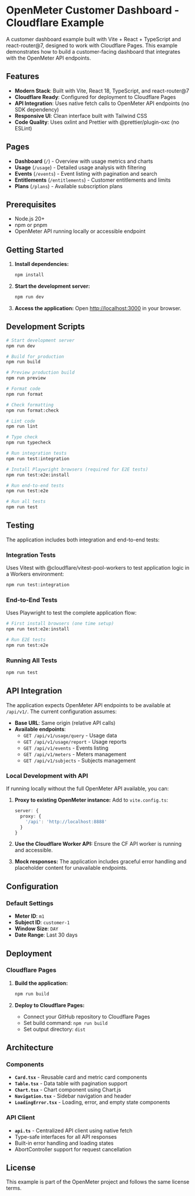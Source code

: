 # OpenMeter Customer Dashboard - Cloudflare Example

A customer dashboard example built with Vite + React + TypeScript and react-router@7, designed to work with Cloudflare Pages. This example demonstrates how to build a customer-facing dashboard that integrates with the OpenMeter API endpoints.

## Features

- **Modern Stack**: Built with Vite, React 18, TypeScript, and react-router@7
- **Cloudflare Ready**: Configured for deployment to Cloudflare Pages
- **API Integration**: Uses native fetch calls to OpenMeter API endpoints (no SDK dependency)
- **Responsive UI**: Clean interface built with Tailwind CSS
- **Code Quality**: Uses oxlint and Prettier with @prettier/plugin-oxc (no ESLint)

## Pages

- **Dashboard** (`/`) - Overview with usage metrics and charts
- **Usage** (`/usage`) - Detailed usage analysis with filtering
- **Events** (`/events`) - Event listing with pagination and search
- **Entitlements** (`/entitlements`) - Customer entitlements and limits
- **Plans** (`/plans`) - Available subscription plans

## Prerequisites

- Node.js 20+
- npm or pnpm
- OpenMeter API running locally or accessible endpoint

## Getting Started

1. **Install dependencies:**

   ```bash
   npm install
   ```

2. **Start the development server:**

   ```bash
   npm run dev
   ```

3. **Access the application:**
   Open [http://localhost:3000](http://localhost:3000) in your browser.

## Development Scripts

```bash
# Start development server
npm run dev

# Build for production
npm run build

# Preview production build
npm run preview

# Format code
npm run format

# Check formatting
npm run format:check

# Lint code
npm run lint

# Type check
npm run typecheck

# Run integration tests
npm run test:integration

# Install Playwright browsers (required for E2E tests)
npm run test:e2e:install

# Run end-to-end tests
npm run test:e2e

# Run all tests
npm run test
```

## Testing

The application includes both integration and end-to-end tests:

### Integration Tests
Uses Vitest with @cloudflare/vitest-pool-workers to test application logic in a Workers environment:

```bash
npm run test:integration
```

### End-to-End Tests
Uses Playwright to test the complete application flow:

```bash
# First install browsers (one time setup)
npm run test:e2e:install

# Run E2E tests
npm run test:e2e
```

### Running All Tests
```bash
npm run test
```

## API Integration

The application expects OpenMeter API endpoints to be available at `/api/v1/`. The current configuration assumes:

- **Base URL**: Same origin (relative API calls)
- **Available endpoints**:
  - `GET /api/v1/usage/query` - Usage data
  - `GET /api/v1/usage/report` - Usage reports
  - `GET /api/v1/events` - Events listing
  - `GET /api/v1/meters` - Meters management
  - `GET /api/v1/subjects` - Subjects management

### Local Development with API

If running locally without the full OpenMeter API available, you can:

1. **Proxy to existing OpenMeter instance:**
   Add to `vite.config.ts`:

   ```typescript
   server: {
     proxy: {
       '/api': 'http://localhost:8888'
     }
   }
   ```

2. **Use the Cloudflare Worker API:** Ensure the CF API worker is running and accessible.

3. **Mock responses:** The application includes graceful error handling and placeholder content for unavailable endpoints.

## Configuration

### Default Settings

- **Meter ID**: `m1`
- **Subject ID**: `customer-1`
- **Window Size**: `DAY`
- **Date Range**: Last 30 days

## Deployment

### Cloudflare Pages

1. **Build the application:**

   ```bash
   npm run build
   ```

2. **Deploy to Cloudflare Pages:**
   - Connect your GitHub repository to Cloudflare Pages
   - Set build command: `npm run build`
   - Set output directory: `dist`

## Architecture

### Components

- **`Card.tsx`** - Reusable card and metric card components
- **`Table.tsx`** - Data table with pagination support
- **`Chart.tsx`** - Chart component using Chart.js
- **`Navigation.tsx`** - Sidebar navigation and header
- **`LoadingError.tsx`** - Loading, error, and empty state components

### API Client

- **`api.ts`** - Centralized API client using native fetch
- Type-safe interfaces for all API responses
- Built-in error handling and loading states
- AbortController support for request cancellation

## License

This example is part of the OpenMeter project and follows the same license terms.
